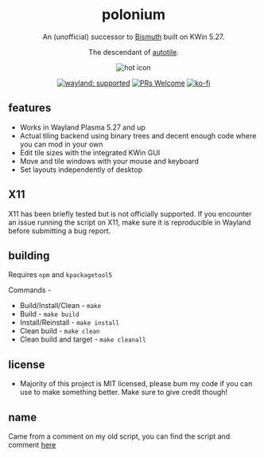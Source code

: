 <div align="center">

# polonium

An (unofficial) successor to [Bismuth](https://github.com/Bismuth-Forge/bismuth) built on KWin 5.27.

The descendant of [autotile](https://github.com/zeroxoneafour/kwin-autotile).

![hot icon](https://raw.githubusercontent.com/zeroxoneafour/polonium/master/docs/logo.svg)

[![wayland: supported](https://img.shields.io/badge/Wayland-Ready-blue?logo=kde)](https://community.kde.org/KWin/Wayland)
[![PRs Welcome](https://img.shields.io/badge/PRs-welcome-brightgreen.svg)](https://makeapullrequest.com)
[![ko-fi](https://img.shields.io/badge/-Support%20me%20on%20Ko--Fi-orange?logo=kofi&logoColor=white)](https://ko-fi.com/zeroxoneafour)

</div>

## features

-   Works in Wayland Plasma 5.27 and up
-   Actual tiling backend using binary trees and decent enough code where you can mod in your own
-   Edit tile sizes with the integrated KWin GUI
-   Move and tile windows with your mouse and keyboard
-   Set layouts independently of desktop

## X11

X11 has been briefly tested but is not officially supported. If you encounter an issue running the script on X11, make sure it is reproducible in Wayland before submitting a bug report.

## building

Requires `npm` and `kpackagetool5`

Commands -

-   Build/Install/Clean - `make`
-   Build - `make build`
-   Install/Reinstall - `make install`
-   Clean build - `make clean`
-   Clean build and target - `make cleanall`

## license

-   Majority of this project is MIT licensed, please bum my code if you can use to make something better. Make sure to give credit though!

## name

Came from a comment on my old script, you can find the script and comment [here](https://store.kde.org/p/2003956)
